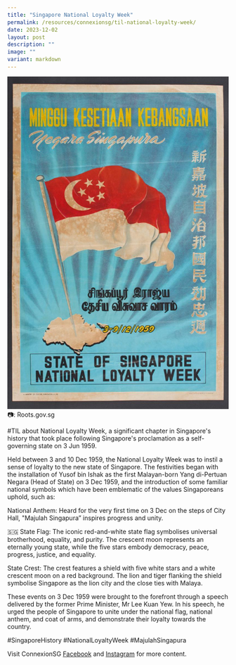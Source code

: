 ```yaml
---
title: "Singapore National Loyalty Week"
permalink: /resources/connexionsg/til-national-loyalty-week/
date: 2023-12-02
layout: post
description: ""
image: ""
variant: markdown
---
```

![](/images/connexionsg/2023/national_loyalty_week.jpg)
📷: Roots.gov.sg

#TIL about National Loyalty Week, a significant chapter in Singapore's history that took place following Singapore's proclamation as a self-governing state on 3 Jun 1959.

Held between 3 and 10 Dec 1959, the National Loyalty Week was to instil a sense of loyalty to the new state of Singapore. The festivities began with the installation of Yusof bin Ishak as the first Malayan-born Yang di-Pertuan Negara (Head of State) on 3 Dec 1959, and the introduction of some familiar national symbols which have been emblematic of the values Singaporeans uphold, such as:

National Anthem: Heard for the very first time on 3 Dec on the steps of City Hall, "Majulah Singapura” inspires progress and unity.

🇸🇬 State Flag: The iconic red-and-white state flag symbolises universal brotherhood, equality, and purity. The crescent moon represents an eternally young state, while the five stars embody democracy, peace, progress, justice, and equality.

State Crest: The crest features a shield with five white stars and a white crescent moon on a red background. The lion and tiger flanking the shield symbolise Singapore as the lion city and the close ties with Malaya.

These events on 3 Dec 1959 were brought to the forefront through a speech delivered by the former Prime Minister, Mr Lee Kuan Yew. In his speech, he urged the people of Singapore to unite under the national flag, national anthem, and coat of arms, and demonstrate their loyalty towards the country.

#SingaporeHistory #NationalLoyaltyWeek #MajulahSingapura


Visit ConnexionSG [Facebook](https://www.facebook.com/ConnexionSG) and [Instagram](https://www.instagram.com/connexionsg/) for more content.